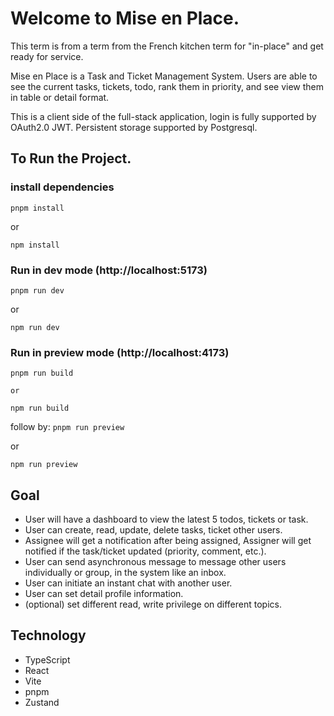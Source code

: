 # Welcome to Mise en Place.

This term is from a term from the French kitchen term for "in-place" and get ready for service.

Mise en Place is a Task and Ticket Management System.
Users are able to see the current tasks, tickets, todo, rank them in priority, and see view them in table or detail format.

This is a client side of the full-stack application, login is fully supported by OAuth2.0 JWT. Persistent storage supported by Postgresql.

## To Run the Project.

### install dependencies

`pnpm install ` 

or

 `npm install`

### Run in dev mode (http://localhost:5173)

`pnpm run dev` 

or

 `npm run dev`

### Run in preview mode (http://localhost:4173)

`pnpm run build` 

`or`

`npm run build`

follow by:
`pnpm run preview` 

or

 `npm run preview`

## Goal

- User will have a dashboard to view the latest 5 todos, tickets or task.
- User can create, read, update, delete tasks, ticket other users.
- Assignee will get a notification after being assigned, Assigner will get notified if the task/ticket updated (priority, comment, etc.).
- User can send asynchronous message to message other users individually or group, in the system like an inbox.
- User can initiate an instant chat with another user.
- User can set detail profile information.
- (optional) set different read, write privilege on different topics.

## Technology

- TypeScript
- React
- Vite
- pnpm
- Zustand
